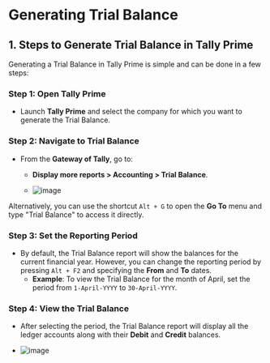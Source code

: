 #  Generating Trial Balance

## 1. Steps to Generate Trial Balance in Tally Prime

Generating a Trial Balance in Tally Prime is simple and can be done in a few steps:

### Step 1: Open Tally Prime

- Launch **Tally Prime** and select the company for which you want to generate the Trial Balance.

### Step 2: Navigate to Trial Balance

- From the **Gateway of Tally**, go to:
  - **Display more reports > Accounting > Trial Balance**.
 
  - ![image](https://github.com/user-attachments/assets/5daaf932-26fe-47e1-87c9-a0edd7472850)


Alternatively, you can use the shortcut `Alt + G` to open the **Go To** menu and type "Trial Balance" to access it directly.

### Step 3: Set the Reporting Period

- By default, the Trial Balance report will show the balances for the current financial year. However, you can change the reporting period by pressing `Alt + F2` and specifying the **From** and **To** dates.
  - **Example**: To view the Trial Balance for the month of April, set the period from `1-April-YYYY` to `30-April-YYYY`.

### Step 4: View the Trial Balance

- After selecting the period, the Trial Balance report will display all the ledger accounts along with their **Debit** and **Credit** balances.

- ![image](https://github.com/user-attachments/assets/fe619b9d-0cfe-478e-a43b-054349c8fff7)

